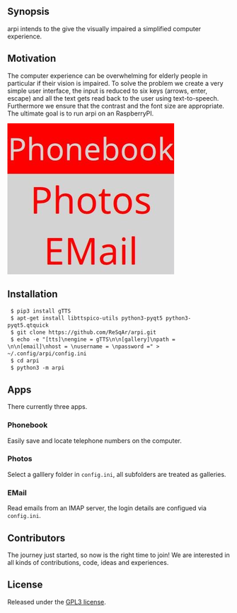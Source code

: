 ## Synopsis

arpi intends to the give the visually impaired a simplified computer experience.


## Motivation

The computer experience can be overwhelming for elderly people
in particular
if their vision is impaired.
To solve the problem we create a very simple user interface,
the input is reduced to six keys (arrows, enter, escape)
and all the text gets read back to the user using text-to-speech.
Furthermore we ensure that the contrast and the font size are appropriate.
The ultimate goal is to run arpi on an RaspberryPI.

![](docs/res/screenshot-arpi.jpeg)


## Installation

     $ pip3 install gTTS
     $ apt-get install libttspico-utils python3-pyqt5 python3-pyqt5.qtquick
     $ git clone https://github.com/ReSqAr/arpi.git
     $ echo -e "[tts]\nengine = gTTS\n\n[gallery]\npath = \n\n[email]\nhost = \nusername = \npassword =" > ~/.config/arpi/config.ini
     $ cd arpi
     $ python3 -m arpi

## Apps

There currently three apps.

### Phonebook

Easily save and locate telephone numbers on the computer.

### Photos

Select a galllery folder in `config.ini`,
all subfolders are treated as galleries.

### EMail

Read emails from an IMAP server,
the login details are configued via `config.ini`.


## Contributors

The journey just started, so now is the right time to join!
We are interested in all kinds of contributions,
code, ideas and experiences.

## License

Released under the [GPL3 license](https://opensource.org/licenses/GPL-3.0).

